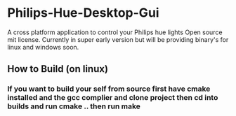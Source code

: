 # Philips-Hue-Desktop-Gui

A cross platform application to control your Philips hue lights
Open source mit license. Currently in super early version but will be providing binary's for linux and windows soon.

## How to Build (on linux)

### If you want to build your self from source first have cmake installed and the gcc complier and clone project then cd into builds and run cmake .. then run make
